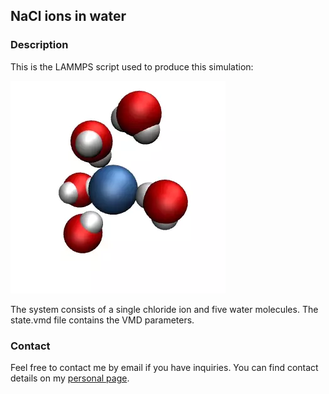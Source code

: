 ## NaCl ions in water

### Description

This is the LAMMPS script used to produce this simulation: 

![clwater](./dancingmolecules.webp)

The system consists of a single chloride ion and five water molecules. The state.vmd file contains the VMD parameters. 

### Contact

Feel free to contact me by email if you have inquiries. You can find contact details on my [personal page](https://simongravelle.github.io/).
